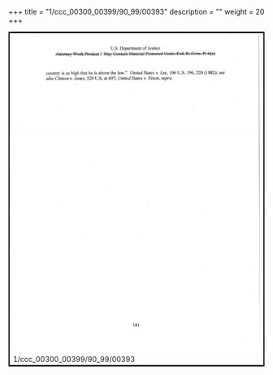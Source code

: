 +++
title = "1/ccc_00300_00399/90_99/00393"
description = ""
weight = 20
+++

<table style="border:2px solid black;max-width:800px;max-height:800px;" 
><tr><td>
<img class="center-fit-jpg"
src="/jpg_/jpg_mueller_report_searchable_393.jpg">
1/ccc_00300_00399/90_99/00393
</img></td></tr></table>
